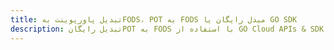 ---title: تبدیل پاورپوینت بهFODS، POT به FODS مبدل رایگان یا GO SDKdescription: تبدیل رایگانPOT به FODS با استفاده از GO Cloud APIs & SDK. همچنین اسناد Microsoft PowerPoint را در Cloud ایجاد، ویرایش و رندر کنید.---